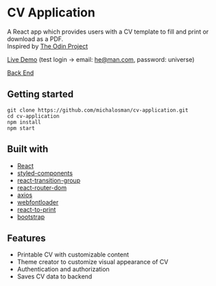# CV Application

A React app which provides users with a CV template to fill and print or download as a PDF.  
Inspired by [The Odin Project](https://www.theodinproject.com/paths/full-stack-javascript/courses/javascript/lessons/cv-application) 

[Live Demo](https://jfaldridge.dev/cvcreator/index.html) (test login -> email: he@man.com, password: universe)

[Back End](https://github.com/JFAldridge/cvcreator_backend)

## Getting started

```
git clone https://github.com/michalosman/cv-application.git
cd cv-application
npm install
npm start
```

## Built with

- [React](https://reactjs.org/)
- [styled-components](https://www.npmjs.com/package/styled-components)
- [react-transition-group](https://www.npmjs.com/package/react-transition-group)
- [react-router-dom](https://www.npmjs.com/package/react-router-dom)
- [axios](https://www.npmjs.com/package/axios)
- [webfontloader](https://www.npmjs.com/package/webfontloader)
- [react-to-print](https://www.npmjs.com/package/react-to-print)
- [bootstrap](https://www.npmjs.com/package/bootstrap)

## Features

- Printable CV with customizable content
- Theme creator to customize visual appearance of CV
- Authentication and authorization
- Saves CV data to backend